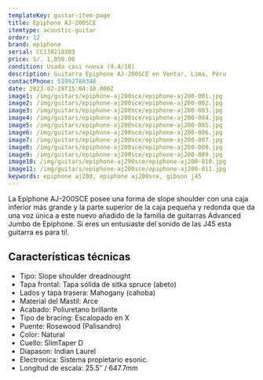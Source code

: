```yaml
---
templateKey: guitar-item-page
title: Epiphone AJ-200SCE
itemtype: acoustic-guitar
order: 12
brand: epiphone
serial: CC130210303
price: S/. 1,050.00
condition: Usada casi nueva (9.4/10)
description: Guitarra Epiphone AJ-200SCE en Venta!, Lima, Peru
contactPhone: 51992780348
date: 2023-02-28T15:04:10.000Z
image1: /img/guitars/epiphone-aj200sce/epiphone-aj200-001.jpg
image2: /img/guitars/epiphone-aj200sce/epiphone-aj200-002.jpg
image3: /img/guitars/epiphone-aj200sce/epiphone-aj200-003.jpg
image4: /img/guitars/epiphone-aj200sce/epiphone-aj200-004.jpg
image5: /img/guitars/epiphone-aj200sce/epiphone-aj200-005.jpg
image6: /img/guitars/epiphone-aj200sce/epiphone-aj200-006.jpg
image7: /img/guitars/epiphone-aj200sce/epiphone-aj200-007.jpg
image8: /img/guitars/epiphone-aj200sce/epiphone-aj200-008.jpg
image9: /img/guitars/epiphone-aj200sce/epiphone-aj200-009.jpg
image10: /img/guitars/epiphone-aj200sce/epiphone-aj200-010.jpg
image11: /img/guitars/epiphone-aj200sce/epiphone-aj200-011.jpg
keywords: epiphone aj200, epiphone aj200sce, gibson j45
---
```

La Epiphone AJ-200SCE posee una forma de slope shoulder con una caja inferior más grande y la parte superior de la caja pequeña y redonda que da una voz única a este nuevo añadido de la familia de guitarras Advanced Jumbo de Epiphone.
Si eres un entusiaste del sonido de las J45 esta guitarra es para ti!.

## Características técnicas

* Tipo: Slope shoulder dreadnought
* Tapa frontal: Tapa sólida de sitka spruce (abeto)
* Lados y tapa trasera: Mahogany (cahoba)
* Material del Mastil: Arce
* Acabado: Poliuretano brillante
* Tipo de bracing: Escalopado en X
* Puente: Rosewood (Palisandro)
* Color: Natural
* Cuello: SlimTaper D
* Diapason: Indian Laurel
* Electronica: Sistema propietario esonic.
* Longitud de escala: 25.5″ / 647.7mm

